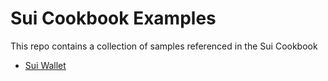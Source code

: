 # Sui Cookbook Examples

This repo contains a collection of samples referenced in the Sui Cookbook

- [Sui Wallet](/sui-wallet)
